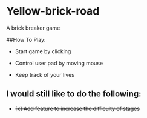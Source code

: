# Yellow-brick-road
 A brick breaker game

##How To Play:
* Start game by clicking

* Control user pad by moving mouse

* Keep track of your lives

## I would still like to do the following: 
- ~~[x] Add feature to increase the difficulty of stages~~
